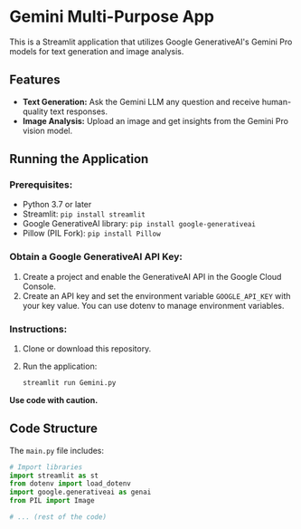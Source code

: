 # Gemini Multi-Purpose App

This is a Streamlit application that utilizes Google GenerativeAI's Gemini Pro models for text generation and image analysis.

## Features

- **Text Generation:** Ask the Gemini LLM any question and receive human-quality text responses.
- **Image Analysis:** Upload an image and get insights from the Gemini Pro vision model.

## Running the Application

### Prerequisites:

- Python 3.7 or later
- Streamlit: `pip install streamlit`
- Google GenerativeAI library: `pip install google-generativeai`
- Pillow (PIL Fork): `pip install Pillow`

### Obtain a Google GenerativeAI API Key:

1. Create a project and enable the GenerativeAI API in the Google Cloud Console.
2. Create an API key and set the environment variable `GOOGLE_API_KEY` with your key value. You can use dotenv to manage environment variables.

### Instructions:

1. Clone or download this repository.
2. Run the application:

    ```bash
    streamlit run Gemini.py
    ```

**Use code with caution.**

## Code Structure

The `main.py` file includes:

```python
# Import libraries
import streamlit as st
from dotenv import load_dotenv
import google.generativeai as genai
from PIL import Image

# ... (rest of the code)
